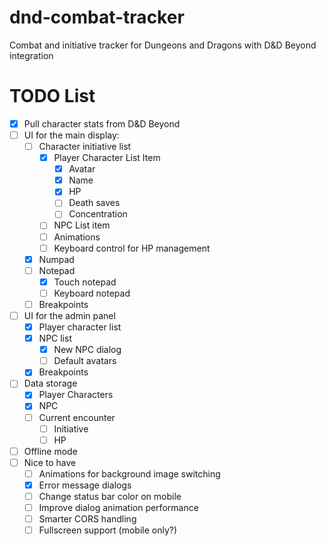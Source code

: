 # dnd-combat-tracker
Combat and initiative tracker for Dungeons and Dragons with D&amp;D Beyond integration

# TODO List 
- [x] Pull character stats from D&D Beyond 
- [ ] UI for the main display:
  - [ ] Character initiative list 
    - [x] Player Character List Item 
      - [x] Avatar
      - [x] Name 
      - [x] HP
      - [ ] Death saves 
      - [ ] Concentration
    - [ ] NPC List item 
    - [ ] Animations
    - [ ] Keyboard control for HP management
  - [x] Numpad 
  - [ ] Notepad 
    - [x] Touch notepad 
    - [ ] Keyboard notepad 
  - [ ] Breakpoints
- [ ] UI for the admin panel 
  - [x] Player character list 
  - [x] NPC list 
    - [x] New NPC dialog
    - [ ] Default avatars
  - [x] Breakpoints
- [ ] Data storage 
  - [x] Player Characters 
  - [x] NPC 
  - [ ] Current encounter 
    - [ ] Initiative 
    - [ ] HP 
- [ ] Offline mode 
- [ ] Nice to have
  - [ ] Animations for background image switching
  - [x] Error message dialogs 
  - [ ] Change status bar color on mobile
  - [ ] Improve dialog animation performance 
  - [ ] Smarter CORS handling
  - [ ] Fullscreen support (mobile only?) 

